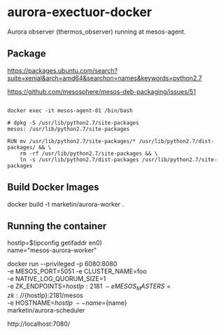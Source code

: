 # aurora-exectuor-docker

Aurora observer (thermos_observer) running at mesos-agent.

## Package

https://packages.ubuntu.com/search?suite=xenial&arch=amd64&searchon=names&keywords=python2.7

https://github.com/mesosphere/mesos-deb-packaging/issues/51


```

docker exec -it mesos-agent-01 /bin/bash

# dpkg -S /usr/lib/python2.7/site-packages
mesos: /usr/lib/python2.7/site-packages

RUN mv /usr/lib/python2.7/site-packages/* /usr/lib/python2.7/dist-packages/ && \
    rm -rf /usr/lib/python2.7/site-packages && \
	ln -s /usr/lib/python2.7/dist-packages /usr/lib/python2.7/site-packages

```

## Build Docker Images

docker build -t marketin/aurora-worker .


## Running the container

hostIp=$(ipconfig getifaddr en0)  
name="mesos-aurora-worker"

docker run --privileged -p 6080:8080 \
    -e MESOS_PORT=5051
	-e CLUSTER_NAME=foo \
	-e NATIVE_LOG_QUORUM_SIZE=1 \
	-e ZK_ENDPOINTS=${hostIp}:2181  \
	-e MESOS_MASTERS=zk://${hostIp}:2181/mesos \
	-e HOSTNAME=${hostIp} \
	--name=${name} \
	marketin/aurora-scheduler


http://localhost:7080/	

